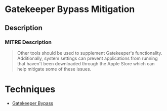 
# Gatekeeper Bypass Mitigation

## Description

### MITRE Description

> Other tools should be used to supplement Gatekeeper's functionality. Additionally, system settings can prevent applications from running that haven't been downloaded through the Apple Store which can help mitigate some of these issues.


# Techniques


* [Gatekeeper Bypass](../techniques/Gatekeeper-Bypass.md)

